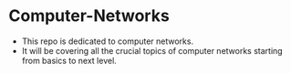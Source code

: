 # Computer-Networks

- This repo is dedicated to computer networks.
- It will be covering all the crucial topics of computer networks starting from basics to next level.